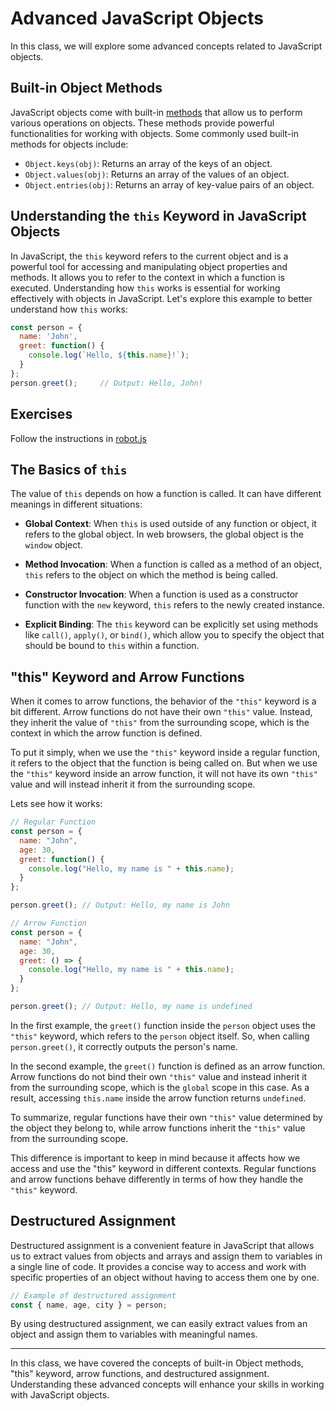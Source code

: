 # Advanced JavaScript Objects

In this class, we will explore some advanced concepts related to JavaScript objects.

## Built-in Object Methods

JavaScript objects come with built-in [methods](https://developer.mozilla.org/en-US/docs/Web/JavaScript/Reference/Global_Objects/Object) that allow us to perform various operations on objects. These methods provide powerful functionalities for working with objects. Some commonly used built-in methods for objects include:

- `Object.keys(obj)`: Returns an array of the keys of an object.
- `Object.values(obj)`: Returns an array of the values of an object.
- `Object.entries(obj)`: Returns an array of key-value pairs of an object.

## Understanding the `this` Keyword in JavaScript Objects

In JavaScript, the `this` keyword refers to the current object and is a powerful tool for accessing and manipulating object properties and methods. It allows you to refer to the context in which a function is executed. Understanding how `this` works is essential for working effectively with objects in JavaScript.
Let's explore this example to better understand how `this` works:

```javascript
const person = {
  name: 'John',
  greet: function() {
    console.log(`Hello, ${this.name}!`);
  }
};
person.greet();     // Output: Hello, John!
```

## Exercises

Follow the instructions in [robot.js](./exercises/robot.js)

## The Basics of `this`

The value of `this` depends on how a function is called. It can have different meanings in different situations:

- **Global Context**: When `this` is used outside of any function or object, it refers to the global object. In web browsers, the global object is the `window` object.

- **Method Invocation**: When a function is called as a method of an object, `this` refers to the object on which the method is being called.

- **Constructor Invocation**: When a function is used as a constructor function with the `new` keyword, `this` refers to the newly created instance.

- **Explicit Binding**: The `this` keyword can be explicitly set using methods like `call()`, `apply()`, or `bind()`, which allow you to specify the object that should be bound to `this` within a function.


## "this" Keyword and Arrow Functions

When it comes to arrow functions, the behavior of the `"this"` keyword is a bit different. Arrow functions do not have their own `"this"` value. Instead, they inherit the value of `"this"` from the surrounding scope, which is the context in which the arrow function is defined.

To put it simply, when we use the `"this"` keyword inside a regular function, it refers to the object that the function is being called on. But when we use the `"this"` keyword inside an arrow function, it will not have its own `"this"` value and will instead inherit it from the surrounding scope.

Lets see how it works:
```js
// Regular Function
const person = {
  name: "John",
  age: 30,
  greet: function() {
    console.log("Hello, my name is " + this.name);
  }
};

person.greet(); // Output: Hello, my name is John

// Arrow Function
const person = {
  name: "John",
  age: 30,
  greet: () => {
    console.log("Hello, my name is " + this.name);
  }
};

person.greet(); // Output: Hello, my name is undefined
```
In the first example, the `greet()` function inside the `person` object uses the `"this"` keyword, which refers to the `person` object itself. So, when calling `person.greet()`, it correctly outputs the person's name.

In the second example, the `greet()` function is defined as an arrow function. Arrow functions do not bind their own `"this"` value and instead inherit it from the surrounding scope, which is the `global` scope in this case. As a result, accessing `this.name` inside the arrow function returns `undefined`.

To summarize, regular functions have their own `"this"` value determined by the object they belong to, while arrow functions inherit the `"this"` value from the surrounding scope.

This difference is important to keep in mind because it affects how we access and use the "this" keyword in different contexts. Regular functions and arrow functions behave differently in terms of how they handle the `"this"` keyword.



## Destructured Assignment

Destructured assignment is a convenient feature in JavaScript that allows us to extract values from objects and arrays and assign them to variables in a single line of code. It provides a concise way to access and work with specific properties of an object without having to access them one by one.

```javascript
// Example of destructured assignment
const { name, age, city } = person;
```
By using destructured assignment, we can easily extract values from an object and assign them to variables with meaningful names.

---

In this class, we have covered the concepts of built-in Object methods, "this" keyword, arrow functions, and destructured assignment. Understanding these advanced concepts will enhance your skills in working with JavaScript objects.
